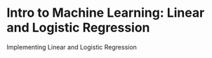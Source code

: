 # Intro to Machine Learning: Linear and Logistic Regression
Implementing Linear and Logistic Regression

